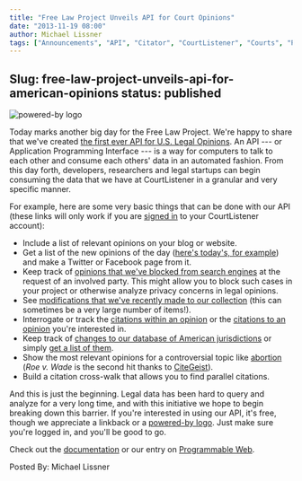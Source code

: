 ```yaml
---
title: "Free Law Project Unveils API for Court Opinions"
date: "2013-11-19 08:00"
author: Michael Lissner
tags: ["Announcements", "API", "Citator", "CourtListener", "Courts", "Practical Obscurity", "Search", "Technology"]
---
```

Slug: free-law-project-unveils-api-for-american-opinions
status: published
---

![powered-by
logo](/images/full-light-250w.png)

Today marks another big day for the Free Law Project. We're happy to
share that we've created [the first ever API for U.S. Legal
Opinions](https://www.courtlistener.com/api/rest-info/). An API --- or
Application Programming Interface --- is a way for computers to talk to
each other and consume each others' data in an automated fashion. From
this day forth, developers, researchers and legal startups can begin
consuming the data that we have at CourtListener in a granular and very
specific manner.

For example, here are some very basic things that can be done with our
API (these links will only work if you are [signed
in](https://www.courtlistener.com/sign-in/) to your CourtListener
account):

-   Include a list of relevant opinions on your blog or website.
-   Get a list of the new opinions of the day ([here's today's, for
    example](https://www.courtlistener.com/api/rest/v1/opinion/?date_filed=2013-11-19))
    and make a Twitter or Facebook page from it.
-   Keep track of [opinions that we've blocked from search
    engines](https://www.courtlistener.com/api/rest/v1/opinion/?order_by=-date_blocked&blocked=True&fields=absolute_url,date_blocked,blocked,id&format=json)
    at the request of an involved party. This might allow you to block
    such cases in your project or otherwise analyze privacy concerns in
    legal opinions.
-   See [modifications that we've recently made to our
    collection](https://www.courtlistener.com/api/rest/v1/opinion/?order_by=date_modified)
    (this can sometimes be a very large number of items!).
-   Interrogate or track the [citations within an
    opinion](https://www.courtlistener.com/api/rest/v1/cites/?id=111170)
    or the [citations to an
    opinion](https://www.courtlistener.com/api/rest/v1/cited-by/?id=111170)
    you're interested in.
-   Keep track of [changes to our database of American
    jurisdictions](https://www.courtlistener.com/api/rest/v1/jurisdiction/?order_by=-date_modified)
    or simply [get a list of
    them](https://www.courtlistener.com/api/rest/v1/jurisdiction/).
-   Show the most relevant opinions for a controversial topic like
    [abortion](https://www.courtlistener.com/api/rest/v1/search/?order_by=score+desc&q=abortion)
    (*Roe v. Wade* is the second hit thanks to
    [CiteGeist](/2013/11/12/courtlistener-improves-search-results-thanks-to-volunteer-contributor/)).
-   Build a citation cross-walk that allows you to find parallel
    citations.

And this is just the beginning. Legal data has been hard to query and
analyze for a very long time, and with this initiative we hope to begin
breaking down this barrier. If you're interested in using our API, it's
free, though we appreciate a linkback or a [powered-by
logo](/about/assets/#powered-by). Just make sure you're logged in, and
you'll be good to go.

Check out the
[documentation](https://www.courtlistener.com/api/rest-info/) or our
entry on [Programmable
Web](http://www.programmableweb.com/api/courtlistener).

Posted By: Michael Lissner

